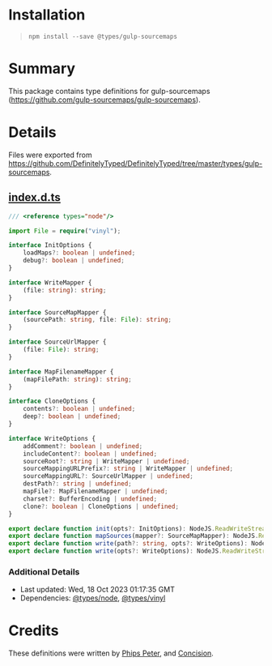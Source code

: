 # Installation
> `npm install --save @types/gulp-sourcemaps`

# Summary
This package contains type definitions for gulp-sourcemaps (https://github.com/gulp-sourcemaps/gulp-sourcemaps).

# Details
Files were exported from https://github.com/DefinitelyTyped/DefinitelyTyped/tree/master/types/gulp-sourcemaps.
## [index.d.ts](https://github.com/DefinitelyTyped/DefinitelyTyped/tree/master/types/gulp-sourcemaps/index.d.ts)
````ts
/// <reference types="node"/>

import File = require("vinyl");

interface InitOptions {
    loadMaps?: boolean | undefined;
    debug?: boolean | undefined;
}

interface WriteMapper {
    (file: string): string;
}

interface SourceMapMapper {
    (sourcePath: string, file: File): string;
}

interface SourceUrlMapper {
    (file: File): string;
}

interface MapFilenameMapper {
    (mapFilePath: string): string;
}

interface CloneOptions {
    contents?: boolean | undefined;
    deep?: boolean | undefined;
}

interface WriteOptions {
    addComment?: boolean | undefined;
    includeContent?: boolean | undefined;
    sourceRoot?: string | WriteMapper | undefined;
    sourceMappingURLPrefix?: string | WriteMapper | undefined;
    sourceMappingURL?: SourceUrlMapper | undefined;
    destPath?: string | undefined;
    mapFile?: MapFilenameMapper | undefined;
    charset?: BufferEncoding | undefined;
    clone?: boolean | CloneOptions | undefined;
}

export declare function init(opts?: InitOptions): NodeJS.ReadWriteStream;
export declare function mapSources(mapper?: SourceMapMapper): NodeJS.ReadWriteStream;
export declare function write(path?: string, opts?: WriteOptions): NodeJS.ReadWriteStream;
export declare function write(opts?: WriteOptions): NodeJS.ReadWriteStream;

````

### Additional Details
 * Last updated: Wed, 18 Oct 2023 01:17:35 GMT
 * Dependencies: [@types/node](https://npmjs.com/package/@types/node), [@types/vinyl](https://npmjs.com/package/@types/vinyl)

# Credits
These definitions were written by [Phips Peter](https://github.com/pspeter3), and [Concision](https://github.com/concision).
